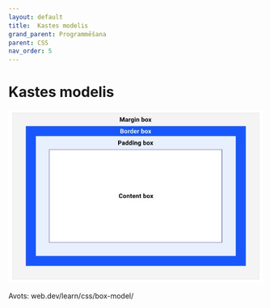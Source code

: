 ```yaml
---
layout: default
title:  Kastes modelis
grand_parent: Programmēšana
parent: CSS
nav_order: 5
---
```


# Kastes modelis

![box_model](/media/box_model.JPG)

Avots: web.dev/learn/css/box-model/